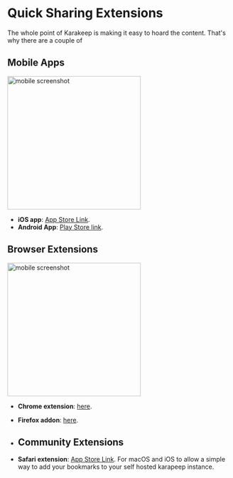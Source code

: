 # Quick Sharing Extensions

The whole point of Karakeep is making it easy to hoard the content. That's why there are a couple of 

## Mobile Apps

<img src="/img/quick-sharing/mobile.png" alt="mobile screenshot" width="300"/>


- **iOS app**: [App Store Link](https://apps.apple.com/us/app/karakeep-app/id6479258022).
- **Android App**: [Play Store link](https://play.google.com/store/apps/details?id=app.hoarder.hoardermobile&pcampaignid=web_share).

## Browser Extensions

<img src="/img/quick-sharing/extension.png" alt="mobile screenshot" width="300"/>

- **Chrome extension**: [here](https://chromewebstore.google.com/detail/karakeep/kgcjekpmcjjogibpjebkhaanilehneje).
- **Firefox addon**: [here](https://addons.mozilla.org/en-US/firefox/addon/karakeep/).

- ## Community Extensions
- **Safari extension**: [App Store Link](https://apps.apple.com/us/app/karakeeper-bookmarker/id6746722790).  For macOS and iOS to allow a simple way to add your bookmarks to your self hosted karapeep instance.
